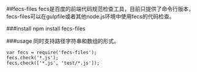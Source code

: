 ##fecs-files
fecs是百度的前端代码规范检查工具，目前只提供了命令行版本，fecs-files可以在gulpfile或者其他node.js环境中使用fecs的代码检查。  

###install
    npm install fecs-files

###usage
同时支持路径字符串和数组的形式。
    
    var fecs = require('fecs-files');
    fecs.check('*.js');
    fecs.check(['*.js', 'test/*.js']);